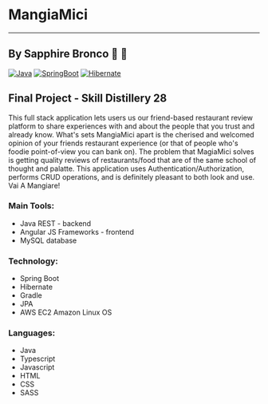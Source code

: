 # MangiaMici

---
By **Sapphire Bronco** 🔷 🐴 
---

[![Java](https://img.shields.io/badge/Java%20SE-JDK%208-red)]()
[![SpringBoot](https://img.shields.io/badge/Spring%20Boot-2.4.5-brightgreen)]()
[![Hibernate](https://img.shields.io/badge/Hibernate-5.4.2-blue)]()


## Final Project - Skill Distillery 28

This full stack application lets users us our friend-based restaurant review platform to share experiences with and about the people that you trust and already know. What's sets MangiaMici apart is the cherised and welcomed opinion of your friends restaurant experience (or that of people who's foodie point-of-view you can bank on). The problem that MagiaMici solves is getting quality reviews of restaurants/food that are of the same school of thought and palatte. This application uses Authentication/Authorization, performs CRUD operations, and is definitely pleasant to both look and use. Vai A Mangiare!


### Main Tools:
* Java REST - backend
* Angular JS Frameworks - frontend
* MySQL database

### Technology:
* Spring Boot
* Hibernate
* Gradle
* JPA
* AWS EC2 Amazon Linux OS

### Languages:
* Java
* Typescript
* Javascript
* HTML
* CSS
* SASS
